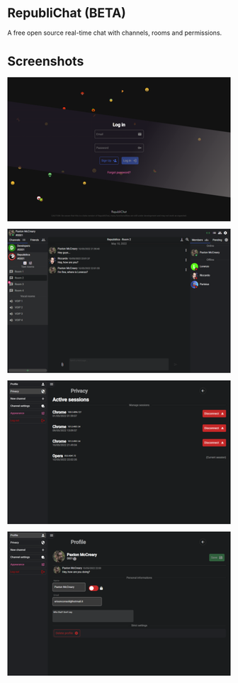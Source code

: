 # RepubliChat (BETA)
A free open source real-time chat with channels, rooms and permissions.

# Screenshots
![Alt text](https://github.com/3r1xon/republi-chat/blob/master/Screenshots/login.png?raw=true)

![Alt text](https://github.com/3r1xon/republi-chat/blob/master/Screenshots/mainpage.png?raw=true)

![Alt text](https://github.com/3r1xon/republi-chat/blob/master/Screenshots/privacy.png?raw=true)

![Alt text](https://github.com/3r1xon/republi-chat/blob/master/Screenshots/settings.png?raw=true)
